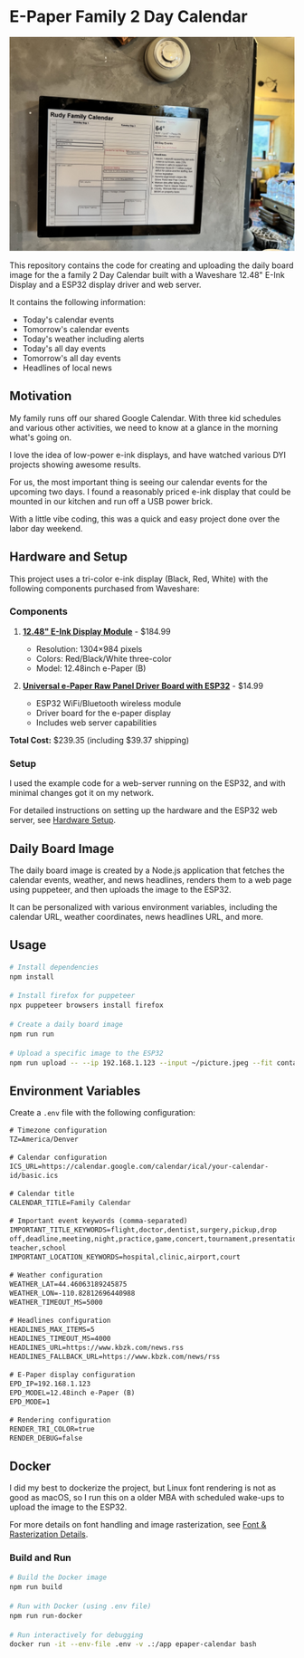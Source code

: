 # E-Paper Family 2 Day Calendar

![Family E-Ink Calendar](docs/family_eink_cal.jpg)

This repository contains the code for creating and uploading the daily board image for the a family 2 Day Calendar built with a Waveshare 12.48" E-Ink Display and a ESP32 display driver and web server.

It contains the following information:

- Today's calendar events
- Tomorrow's calendar events
- Today's weather including alerts
- Today's all day events
- Tomorrow's all day events
- Headlines of local news

## Motivation

My family runs off our shared Google Calendar. With three kid schedules and various other activities, we need to know at a glance in the morning what's going on.

I love the idea of low-power e-ink displays, and have watched various DYI projects showing awesome results.

For us, the most important thing is seeing our calendar events for the upcoming two days. I found a reasonably priced e-ink display that could be mounted in our kitchen and run off a USB power brick.

With a little vibe coding, this was a quick and easy project done over the labor day weekend.

## Hardware and Setup

This project uses a tri-color e-ink display (Black, Red, White) with the following components purchased from Waveshare:

### Components

1. **[12.48" E-Ink Display Module](https://www.waveshare.com/12.48inch-e-paper-module.htm)** - $184.99
   - Resolution: 1304×984 pixels
   - Colors: Red/Black/White three-color
   - Model: 12.48inch e-Paper (B)

2. **[Universal e-Paper Raw Panel Driver Board with ESP32](https://www.waveshare.com/e-paper-esp32-driver-board.htm)** - $14.99
   - ESP32 WiFi/Bluetooth wireless module
   - Driver board for the e-paper display
   - Includes web server capabilities

**Total Cost:** $239.35 (including $39.37 shipping)

### Setup

I used the example code for a web-server running on the ESP32, and with minimal changes got it on my network.

For detailed instructions on setting up the hardware and the ESP32 web server, see [Hardware Setup](docs/hardware_setup.md).

## Daily Board Image

The daily board image is created by a Node.js application that fetches the calendar events, weather, and news headlines, renders them to a web page using puppeteer, and then uploads the image to the ESP32.

It can be personalized with various environment variables, including the calendar URL, weather coordinates, news headlines URL, and more.

## Usage

```bash
# Install dependencies
npm install

# Install firefox for puppeteer
npx puppeteer browsers install firefox

# Create a daily board image
npm run run

# Upload a specific image to the ESP32
npm run upload -- --ip 192.168.1.123 --input ~/picture.jpeg --fit contain --mode 3
```

## Environment Variables

Create a `.env` file with the following configuration:

```env
# Timezone configuration
TZ=America/Denver

# Calendar configuration
ICS_URL=https://calendar.google.com/calendar/ical/your-calendar-id/basic.ics

# Calendar title
CALENDAR_TITLE=Family Calendar

# Important event keywords (comma-separated)
IMPORTANT_TITLE_KEYWORDS=flight,doctor,dentist,surgery,pickup,drop off,deadline,meeting,night,practice,game,concert,tournament,presentation,parent teacher,school
IMPORTANT_LOCATION_KEYWORDS=hospital,clinic,airport,court

# Weather configuration
WEATHER_LAT=44.46063189245875
WEATHER_LON=-110.82812696440988
WEATHER_TIMEOUT_MS=5000

# Headlines configuration
HEADLINES_MAX_ITEMS=5
HEADLINES_TIMEOUT_MS=4000
HEADLINES_URL=https://www.kbzk.com/news.rss
HEADLINES_FALLBACK_URL=https://www.kbzk.com/news/rss

# E-Paper display configuration
EPD_IP=192.168.1.123
EPD_MODEL=12.48inch e-Paper (B)
EPD_MODE=1

# Rendering configuration
RENDER_TRI_COLOR=true
RENDER_DEBUG=false
```

## Docker

I did my best to dockerize the project, but Linux font rendering is not as good as macOS, so I run this on a older MBA with scheduled wake-ups to upload the image to the ESP32.

For more details on font handling and image rasterization, see [Font & Rasterization Details](docs/font-and-rasterization.md).


### Build and Run

```bash
# Build the Docker image
npm run build

# Run with Docker (using .env file)
npm run run-docker

# Run interactively for debugging
docker run -it --env-file .env -v .:/app epaper-calendar bash
```